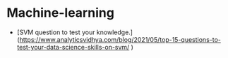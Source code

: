 # Machine-learning

- [SVM question to test your knowledge.] (https://www.analyticsvidhya.com/blog/2021/05/top-15-questions-to-test-your-data-science-skills-on-svm/ )
